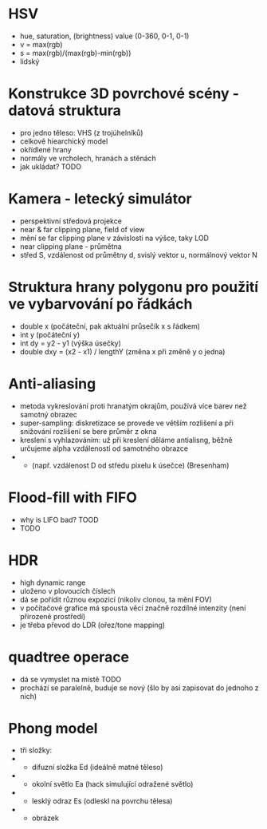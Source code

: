 # HSV
- hue, saturation, (brightness) value (0-360, 0-1, 0-1)
- v = max(rgb)
- s = max(rgb)/(max(rgb)-min(rgb))
- lidský

# Konstrukce 3D povrchové scény - datová struktura
- pro jedno těleso: VHS (z trojúhelníků)
- celkově hiearchický model
- okřídlené hrany
- normály ve vrcholech, hranách a stěnách
- jak ukládat? TODO

# Kamera - letecký simulátor
- perspektivní středová projekce
- near & far clipping plane, field of view
- mění se far clipping plane v závislosti na výšce, taky LOD
- near clipping plane - průmětna
- střed S, vzdálenost od průmětny d, svislý vektor u, normálnový vektor N

# Struktura hrany polygonu pro použití ve vybarvování po řádkách
- double x (počáteční, pak aktuální průsečík x s řádkem)
- int y (počáteční y)
- int dy = y2 - y1 (výška úsečky)
- double dxy = (x2 - x1) / lengthY (změna x při změně y o jedna)

# Anti-aliasing
- metoda vykreslování proti hranatým okrajům, používá více barev než samotný obrazec
- super-sampling: diskretizace se provede ve větším rozlišení a při snižování rozlišení se bere průměr z okna
- kreslení s vyhlazováním: už při kreslení děláme antialisng, běžně určujeme alpha vzdáleností od samotného obrazce
- - (např. vzdálenost D od středu pixelu k úsečce) (Bresenham)

# Flood-fill with FIFO
- why is LIFO bad? TOOD
- TODO

# HDR
- high dynamic range
- uloženo v plovoucích číslech
- dá se pořídit různou expozicí (nikoliv clonou, ta mění FOV)
- v počítačové grafice má spousta věcí značně rozdílné intenzity (není přirozené prostředí)
- je třeba převod do LDR (ořez/tone mapping)

# quadtree operace
- dá se vymyslet na místě TODO
- prochází se paralelně, buduje se nový (šlo by asi zapisovat do jednoho z nich)

# Phong model
- tři složky:
- - difuzní složka Ed (ideálně matné těleso)
- - okolní světlo Ea (hack simulující odražené světlo)
- - lesklý odraz Es (odleskl na povrchu tělesa)
- + obrázek